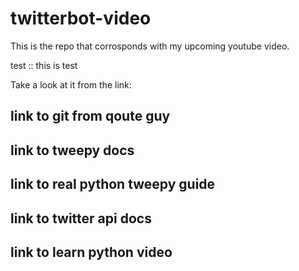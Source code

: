 # twitterbot-video
This is the repo that corrosponds with my upcoming youtube video.

test ::
  this is test

Take a look at it from the link:
## link to git from qoute guy
## link to tweepy docs
## link to real python tweepy guide
## link to twitter api docs
## link to learn python video
